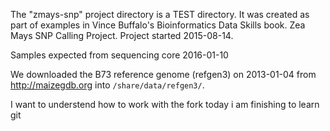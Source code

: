 The "zmays-snp" project directory is a TEST directory. It was created as part of examples in Vince Buffalo's Bioinformatics Data Skills book. Zea Mays SNP Calling Project. Project started 2015-08-14.

Samples expected from sequencing core 2016-01-10

We downloaded the B73 reference genome (refgen3) on 2013-01-04 from http://maizegdb.org into `/share/data/refgen3/`.

I want to understend how to work with the fork
today i am finishing to learn git
